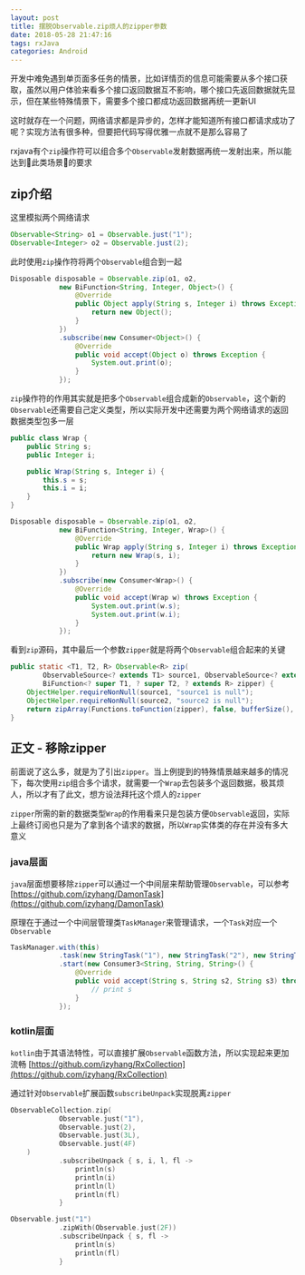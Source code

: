 ```yaml
---
layout: post
title: 摆脱Observable.zip烦人的zipper参数
date: 2018-05-28 21:47:16
tags: rxJava
categories: Android
---
```


开发中难免遇到单页面多任务的情景，比如详情页的信息可能需要从多个接口获取，虽然以用户体验来看多个接口返回数据互不影响，哪个接口先返回数据就先显示，但在某些特殊情景下，需要多个接口都成功返回数据再统一更新UI

这时就存在一个问题，网络请求都是异步的，怎样才能知道所有接口都请求成功了呢？实现方法有很多种，但要把代码写得优雅一点就不是那么容易了

rxjava有个`zip`操作符可以组合多个`Observable`发射数据再统一发射出来，所以能达到此类场景的要求

<!-- More -->

## zip介绍

这里模拟两个网络请求
```java
Observable<String> o1 = Observable.just("1");
Observable<Integer> o2 = Observable.just(2);
```

此时使用`zip`操作符将两个`Observable`组合到一起
```java
Disposable disposable = Observable.zip(o1, o2,
            new BiFunction<String, Integer, Object>() {
                @Override
                public Object apply(String s, Integer i) throws Exception {
                    return new Object();
                }
            })
            .subscribe(new Consumer<Object>() {
                @Override
                public void accept(Object o) throws Exception {
                    System.out.print(o);
                }
            });
```

`zip`操作符的作用其实就是把多个`Observable`组合成新的`Observable`，这个新的`Observable`还需要自己定义类型，所以实际开发中还需要为两个网络请求的返回数据类型包多一层
```java
public class Wrap {
    public String s;
    public Integer i;

    public Wrap(String s, Integer i) {
        this.s = s;
        this.i = i;
    }
}

Disposable disposable = Observable.zip(o1, o2,
            new BiFunction<String, Integer, Wrap>() {
                @Override
                public Wrap apply(String s, Integer i) throws Exception {
                    return new Wrap(s, i);
                }
            })
            .subscribe(new Consumer<Wrap>() {
                @Override
                public void accept(Wrap w) throws Exception {
                    System.out.print(w.s);
                    System.out.print(w.i);
                }
            });
```

看到`zip`源码，其中最后一个参数`zipper`就是将两个`Observable`组合起来的关键
```java
public static <T1, T2, R> Observable<R> zip(
        ObservableSource<? extends T1> source1, ObservableSource<? extends T2> source2,
        BiFunction<? super T1, ? super T2, ? extends R> zipper) {
    ObjectHelper.requireNonNull(source1, "source1 is null");
    ObjectHelper.requireNonNull(source2, "source2 is null");
    return zipArray(Functions.toFunction(zipper), false, bufferSize(), source1, source2);
}
```

## 正文 - 移除zipper

前面说了这么多，就是为了引出`zipper`。当上例提到的特殊情景越来越多的情况下，每次使用`zip`组合多个请求，就需要一个`Wrap`去包装多个返回数据，极其烦人，所以才有了此文，想方设法拜托这个烦人的`zipper`

`zipper`所需的新的数据类型`Wrap`的作用看来只是包装方便`Observable`返回，实际上最终订阅也只是为了拿到各个请求的数据，所以`Wrap`实体类的存在并没有多大意义

### java层面

`java`层面想要移除`zipper`可以通过一个中间层来帮助管理`Observable`，可以参考[https://github.com/izyhang/DamonTask](https://github.com/izyhang/DamonTask)

原理在于通过一个中间层管理类`TaskManager`来管理请求，一个`Task`对应一个`Observable`
```java
TaskManager.with(this)
            .task(new StringTask("1"), new StringTask("2"), new StringTask("3"))
            .start(new Consumer3<String, String, String>() {
                @Override
                public void accept(String s, String s2, String s3) throws Exception {
                    // print s
                }
            });
```

### kotlin层面

`kotlin`由于其语法特性，可以直接扩展`Observable`函数方法，所以实现起来更加流畅
[https://github.com/izyhang/RxCollection](https://github.com/izyhang/RxCollection)

通过针对`Observable`扩展函数`subscribeUnpack`实现脱离`zipper`
```kotlin
ObservableCollection.zip(
            Observable.just("1"),
            Observable.just(2),
            Observable.just(3L),
            Observable.just(4F)
    )
            .subscribeUnpack { s, i, l, fl ->
                println(s)
                println(i)
                println(l)
                println(fl)
            }

Observable.just("1")
            .zipWith(Observable.just(2F))
            .subscribeUnpack { s, fl ->
                println(s)
                println(fl)
            }
```